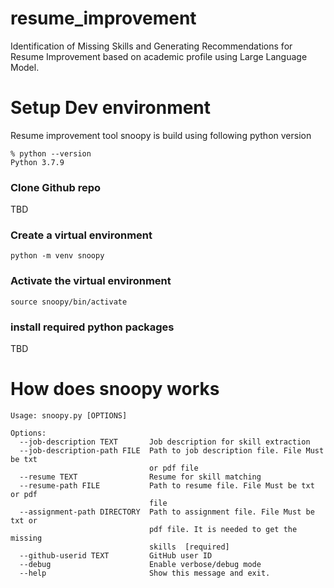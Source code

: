 # resume_improvement
Identification of Missing Skills and Generating Recommendations for Resume Improvement based on academic profile using Large Language Model.


# Setup Dev environment
Resume improvement tool snoopy is build using following python version
```
% python --version
Python 3.7.9
```
### Clone Github repo
TBD

### Create a virtual environment
```
python -m venv snoopy
```

### Activate the virtual environment
```
source snoopy/bin/activate
```

### install required python packages
TBD

### 

# How does snoopy works
```
Usage: snoopy.py [OPTIONS]

Options:
  --job-description TEXT       Job description for skill extraction
  --job-description-path FILE  Path to job description file. File Must be txt
                               or pdf file
  --resume TEXT                Resume for skill matching
  --resume-path FILE           Path to resume file. File Must be txt or pdf
                               file
  --assignment-path DIRECTORY  Path to assignment file. File Must be txt or
                               pdf file. It is needed to get the missing
                               skills  [required]
  --github-userid TEXT         GitHub user ID
  --debug                      Enable verbose/debug mode
  --help                       Show this message and exit.
```
